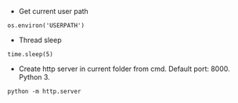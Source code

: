 - Get current user path

``os.environ('USERPATH')``



- Thread sleep

``time.sleep(5)``



- Create http server in current folder from cmd. Default port: 8000. Python 3.

``python -m http.server ``
